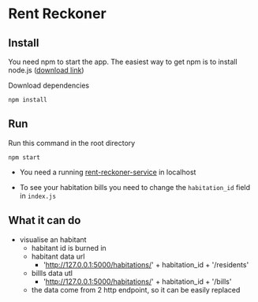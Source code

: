 # Rent Reckoner

## Install
You need npm to start the app. The easiest way to get npm is to install node.js ([download link](https://nodejs.org/en/download/))

Download dependencies
```
npm install
```

## Run
Run this command in the root directory 
```
npm start
```

- You need a running [rent-reckoner-service](https://github.com/reveland/rent-reckoner-service) in localhost

- To see your habitation bills you need to change the `habitation_id` field in `index.js`

## What it can do

- visualise an habitant
  - habitant id is burned in
  - habitant data url
    - 'http://127.0.0.1:5000/habitations/' + habitation_id + '/residents'
  - billls data utl
    - 'http://127.0.0.1:5000/habitations/' + habitation_id + '/bills'
  - the data come from 2 http endpoint, so it can be easily replaced